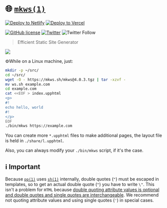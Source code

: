 # 🌐 [`mkws(1)`](https://mkws.sh)

[![Deploy to Netlify](https://www.netlify.com/img/deploy/button.svg)](https://app.netlify.com/start/deploy?repository=https://github.com/mkws-1/netlify-blank) [![Deploy to Vercel](https://vercel.com/button)](https://vercel.com/new/git/external?repository-url=https://github.com/mkws-1/vercel-blank)


[![GitHub license](https://img.shields.io/github/license/mkws-1/mkws-1)](https://github.com/mkws-1/mkws-1/blob/master/LICENSE)
[![Twitter](https://img.shields.io/twitter/url?style=social&url=https%3A%2F%2Fgithub.com%2Fmkws-1%2Fmkws-1)](https://twitter.com/intent/tweet?text=Check%20out%20this%20static%20site%20generator!&url=https%3A%2F%2Fgithub.com%2Fmkws-1%2Fmkws-1)
![Twitter Follow](https://img.shields.io/twitter/follow/mkws_1?style=social)

> Efficient Static Site Generator

<img src=https://mkws.sh/images/gha.svg#>

⚙️While on a Linux machine, just:

```sh
mkdir -p ~/src/
cd ~/src/
wget -O - https://mkws.sh/mkws@4.0.3.tgz | tar -xzvf -
mv ws.sh example.com
cd example.com
cat <<EOF > index.upphtml
<p>
#!
echo hello, world
#!
</p>
EOF
./bin/mkws https://example.com

```

You can create more `*.upphtml` files to make additional pages, the
layout file is held in `./share/l.upphtml`.

Also, you can always modify your `./bin/mkws` script, if it's the case.

## ℹ️ Important

Because [`pp(1)`](https://mkws.sh/pp.html) uses
[`sh(1)`](
https://pubs.opengroup.org/onlinepubs/9699919799/utilities/sh.html)
internally, double quotes (`"`) must be escaped in templates, so to get
an actual double quote (`"`) you have to write `\"`. This isn't a
problem for `HTML` because [double quoting attribute values is
optional and double quotes and single quotes are
interchangeable](
https://html.spec.whatwg.org/multipage/syntax.html#attributes-2).
We recommend not quoting attribute values and using single quotes (`'`)
in special cases.
